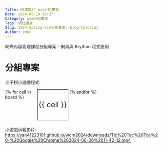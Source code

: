 ```yaml
---
Title: WCM2024 wcm分組專案
Date: 2024-06-19 19:27
Category: wcm分組專案
Tags: 網誌編寫
Slug: 2024-Spring-wcm分組專案.-blog-tutorial
Author: kmol
---
```


網際內容管理課程分組專案 - 網頁與 Brython 程式應用

<!-- PELICAN_END_SUMMARY -->

# 分組專案
三子棋小遊戲程式:

<!DOCTYPE html>
<html lang="en">
<head>
<meta charset="UTF-8">
<meta name="viewport" content="width=device-width, initial-scale=1.0">
<title>Tic Tac Toe</title>
<style>
.board {
display: grid;
grid-template-columns: repeat(3, 100px);
grid-gap: 5px;
margin-bottom: 20px;
}
.cell {
width: 100px;
height: 100px;
border: 1px solid black;
display: flex;
justify-content: center;
align-items: center;
font-size: 24px;
cursor: pointer;
}
</style>
</head>
<body>
<div class="board">
{% for cell in board %}
<div class="cell" onclick="makeMove({{ loop.index0 }})">{{ cell }}</div>
{% endfor %}
</div>
<div id="message"></div>
 
<script>
document.addEventListener('keydown', function(event) {
if (event.key === 'r') {
restartGame();
}
});
 
function makeMove(position) {
fetch('/make_move', {
method: 'POST',
body: new URLSearchParams({
position: position
}),
headers: {
'Content-Type': 'application/x-www-form-urlencoded'
}
})
.then(response => response.json())
.then(data => {
if (data.valid_move) {
document.querySelectorAll('.cell')[position].innerText = data.board[position];
if (data.winner) {
document.getElementById('message').innerText = data.winner === 'Tie' ? 'It\'s a tie!' : `Player ${data.winner} wins!`;
document.querySelectorAll('.cell').forEach(cell => cell.onclick = null);
}
}
});
}
 
function restartGame() {
fetch('/restart_game', {
method: 'POST',
headers: {
'Content-Type': 'application/x-www-form-urlencoded'
}
})
.then(response => response.json())
.then(data => {
if (data.success) {
window.location.reload();
}
});
}
</script>

小遊戲示範影片:
https://yan41223101.github.io/wcm2024/downloads/Tic%20Tac%20Toe%20-%20Google%20Chrome%202024-06-06%2011-42-12.mp4 